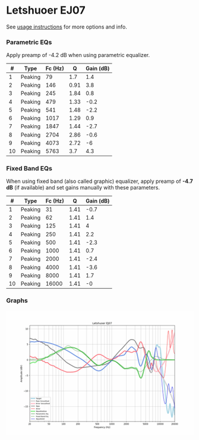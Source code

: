 # Letshuoer EJ07
See [usage instructions](https://github.com/jaakkopasanen/AutoEq#usage) for more options and info.

### Parametric EQs
Apply preamp of -4.2 dB when using parametric equalizer.

|   # | Type    |   Fc (Hz) |    Q |   Gain (dB) |
|-----|---------|-----------|------|-------------|
|   1 | Peaking |        79 | 1.7  |         1.4 |
|   2 | Peaking |       146 | 0.91 |         3.8 |
|   3 | Peaking |       245 | 1.84 |         0.8 |
|   4 | Peaking |       479 | 1.33 |        -0.2 |
|   5 | Peaking |       541 | 1.48 |        -2.2 |
|   6 | Peaking |      1017 | 1.29 |         0.9 |
|   7 | Peaking |      1847 | 1.44 |        -2.7 |
|   8 | Peaking |      2704 | 2.86 |        -0.6 |
|   9 | Peaking |      4073 | 2.72 |        -6   |
|  10 | Peaking |      5763 | 3.7  |         4.3 |

### Fixed Band EQs
When using fixed band (also called graphic) equalizer, apply preamp of **-4.7 dB** (if available) and set gains manually with these parameters.

|   # | Type    |   Fc (Hz) |    Q |   Gain (dB) |
|-----|---------|-----------|------|-------------|
|   1 | Peaking |        31 | 1.41 |        -0.7 |
|   2 | Peaking |        62 | 1.41 |         1.4 |
|   3 | Peaking |       125 | 1.41 |         4   |
|   4 | Peaking |       250 | 1.41 |         2.2 |
|   5 | Peaking |       500 | 1.41 |        -2.3 |
|   6 | Peaking |      1000 | 1.41 |         0.7 |
|   7 | Peaking |      2000 | 1.41 |        -2.4 |
|   8 | Peaking |      4000 | 1.41 |        -3.6 |
|   9 | Peaking |      8000 | 1.41 |         1.7 |
|  10 | Peaking |     16000 | 1.41 |        -0   |

### Graphs
![](./Letshuoer%20EJ07.png)
